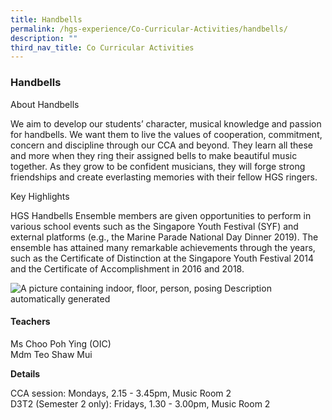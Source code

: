 ```yaml
---
title: Handbells
permalink: /hgs-experience/Co-Curricular-Activities/handbells/
description: ""
third_nav_title: Co Curricular Activities
---
```

### Handbells

About Handbells

We aim to develop our students’ character, musical knowledge and passion for handbells. We want them to live the values of cooperation, commitment, concern and discipline through our CCA and beyond. They learn all these and more when they ring their assigned bells to make beautiful music together. As they grow to be confident musicians, they will forge strong friendships and create everlasting memories with their fellow HGS ringers.

Key Highlights

HGS Handbells Ensemble members are given opportunities to perform in various school events such as the Singapore Youth Festival (SYF) and external platforms (e.g., the Marine Parade National Day Dinner 2019). The ensemble has attained many remarkable achievements through the years, such as the Certificate of Distinction at the Singapore Youth Festival 2014 and the Certificate of Accomplishment in 2016 and 2018.

![A picture containing indoor, floor, person, posing
Description automatically generated](https://lh5.googleusercontent.com/ShssHG7G0GIl02sGwU6VTZOthAcfGf0ySiWsuSBRpnCnX-wjIMMAGcgFMKPATJo_u40mYH1E9c2_RgxKtWqswSzkQc4wy6Kixg5oSce_6gsjRfN6w1kflwF9QHxMHKFZPJeS6A_OWYjs6EmY6epYXQ)

#### Teachers

Ms Choo Poh Ying (OIC)  
Mdm Teo Shaw Mui

**Details**

CCA session: Mondays, 2.15 - 3.45pm, Music Room 2  
D3T2 (Semester 2 only): Fridays, 1.30 - 3.00pm, Music Room 2
